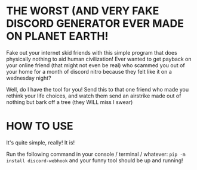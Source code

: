 # THE WORST (AND VERY FAKE DISCORD GENERATOR EVER MADE ON PLANET EARTH!
Fake out your internet skid friends with this simple program that does physically nothing to aid human civilization!
Ever wanted to get payback on your online friend (that might not even be real) who scammed you out of your home for a month of discord nitro because they felt like it on a wednesday night?

Well, do I have the tool for you! Send this to that one friend who made you rethink your life choices, and watch them send an airstrike made out of nothing but bark off a tree (they WILL miss I swear)

# HOW TO USE
It's quite simple, really! It is!

Run the following command in your console / terminal / whatever:
`pip -m install discord-webhook`
and your funny tool should be up and running!

